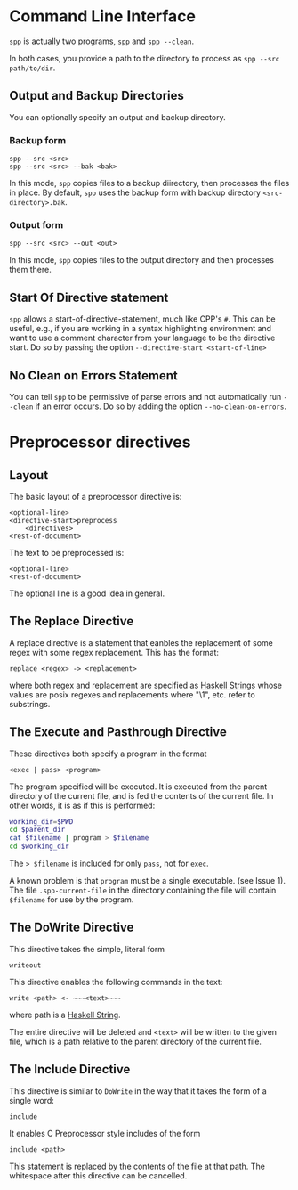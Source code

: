 # Command Line Interface

`spp` is actually two programs, `spp` and `spp --clean`.

In both cases, you provide a path to the directory to process as `spp --src path/to/dir`.

## Output and Backup Directories

You can optionally specify an output and backup directory.

### Backup form
```
spp --src <src>
spp --src <src> --bak <bak>
```

In this mode, `spp` copies files to a backup diirectory, then processes the files in place. By default, `spp` uses the backup form with backup directory `<src-directory>.bak`.

### Output form
```
spp --src <src> --out <out>
```

In this mode, `spp` copies files to the output directory and then processes them there.

## Start Of Directive statement
`spp` allows a start-of-directive-statement, much like CPP's `#`. This can be useful, e.g., if you are working in a syntax highlighting environment and want to use a comment character from your language to be the directive start. Do so by passing the option `--directive-start <start-of-line>`

## No Clean on Errors Statement

You can tell `spp` to be permissive of parse errors and not automatically run `--clean` if an error occurs. Do so by adding the option `--no-clean-on-errors`.


# Preprocessor directives

## Layout

The basic layout of a preprocessor directive is:

```
<optional-line>
<directive-start>preprocess
    <directives>
<rest-of-document>
```

The text to be preprocessed is:

```
<optional-line>
<rest-of-document>
```

The optional line is a good idea in general.

## The Replace Directive

A replace directive is a statement that eanbles the replacement of some regex with some regex replacement. This has the format:

```
replace <regex> -> <replacement>
```

where both regex and replacement are specified as [Haskell Strings](http://book.realworldhaskell.org/read/characters-strings-and-escaping-rules.html) whose values are posix regexes and replacements where "\\1", etc. refer to substrings.

## The Execute and Pasthrough Directive

These directives both specify a program in the format

```
<exec | pass> <program>
```

The program specified will be executed. It is executed from the parent directory of the current file, and is fed the contents of the current file. In other words, it is as if this is performed:

```bash
working_dir=$PWD
cd $parent_dir
cat $filename | program > $filename
cd $working_dir
```

The `> $filename` is included for only `pass`, not for `exec`.

A known problem is that `program` must be a single executable. (see Issue 1). The file `.spp-current-file` in the directory containing the file will contain `$filename` for use by the program.

## The DoWrite Directive

This directive takes the simple, literal form

```
writeout
```

This directive enables the following commands in the text:

```
write <path> <- ~~~<text>~~~
```

where path is a [Haskell String](http://book.realworldhaskell.org/read/characters-strings-and-escaping-rules.html).

The entire directive will be deleted and `<text>` will be written to the given file, which is a path relative to the parent directory of the current file.

## The Include Directive

This directive is similar to `DoWrite` in the way that it takes the form of a single word:

```
include
```

It enables C Preprocessor style includes of the form

```
include <path>
```

This statement is replaced by the contents of the file at that path. The whitespace after this directive can be cancelled.
